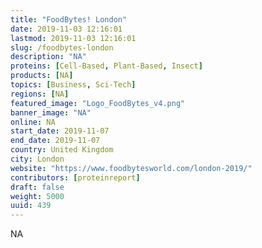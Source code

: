 ```yaml
---
title: "FoodBytes! London"
date: 2019-11-03 12:16:01
lastmod: 2019-11-03 12:16:01
slug: /foodbytes-london
description: "NA"
proteins: [Cell-Based, Plant-Based, Insect]
products: [NA]
topics: [Business, Sci-Tech]
regions: [NA]
featured_image: "Logo_FoodBytes_v4.png"
banner_image: "NA"
online: NA
start_date: 2019-11-07
end_date: 2019-11-07
country: United Kingdom
city: London
website: "https://www.foodbytesworld.com/london-2019/"
contributors: [proteinreport]
draft: false
weight: 5000
uuid: 439
---
```

NA
